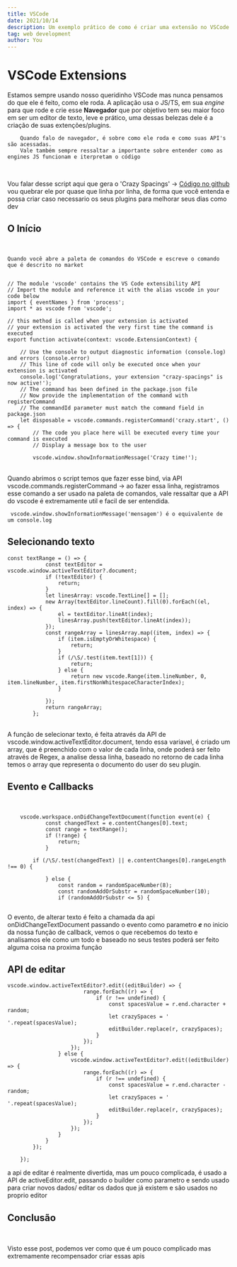 ```yaml
---
title: VSCode
date: 2021/10/14
description: Um exemplo prático de como é criar uma extensão no VSCode 
tag: web development 
author: You
---
```

<h1>VSCode Extensions</h1>

Estamos sempre usando nosso queridinho VSCode mas nunca pensamos do que ele é feito, como ele roda. A aplicação usa o
JS/TS, em sua _engine_ para que rode e crie esse **Navegador** que por objetivo tem seu maior foco em ser um editor de
texto, leve e prático, uma dessas belezas dele é a criação de suas extenções/plugins.
<br/>

```
    Quando falo de navegador, é sobre como ele roda e como suas API's são acessadas. 
    Vale também sempre ressaltar a importante sobre entender como as engines JS funcionam e iterpretam o código
```

<br/>

Vou falar desse script aqui que gera o 'Crazy Spacings'
-> [Código no github](https://github.com/Grubba27/crazy-spacings/blob/master/src/extension.ts)
vou quebrar ele por quase que linha por linha, de forma que você entenda e possa criar caso necessario os seus plugins
para melhorar seus dias como dev
<h2> O Início</h2>
<br/>

```
Quando você abre a paleta de comandos do VSCode e escreve o comando que é descrito no market


// The module 'vscode' contains the VS Code extensibility API
// Import the module and reference it with the alias vscode in your code below
import { eventNames } from 'process';
import * as vscode from 'vscode';

// this method is called when your extension is activated
// your extension is activated the very first time the command is executed
export function activate(context: vscode.ExtensionContext) {
				
	// Use the console to output diagnostic information (console.log) and errors (console.error)
	// This line of code will only be executed once when your extension is activated
	console.log('Congratulations, your extension "crazy-spacings" is now active!');
	// The command has been defined in the package.json file
	// Now provide the implementation of the command with registerCommand
	// The commandId parameter must match the command field in package.json
	let disposable = vscode.commands.registerCommand('crazy.start', () => {
		// The code you place here will be executed every time your command is executed
		// Display a message box to the user

		vscode.window.showInformationMessage('Crazy time!');

```

<br/>
Quando abrimos o script temos que fazer esse bind, via API vscode.commands.registerCommand -> ao fazer essa linha, 
registramos esse comando a ser usado na paleta de comandos, vale ressaltar que a API do vscode é extremamente util e facil de ser entendida.
<br/>

```
 vscode.window.showInformationMessage('mensagem') é o equivalente de um console.log
```

<h2>Selecionando texto</h2>

```
const textRange = () => {
			const textEditor = vscode.window.activeTextEditor?.document;
			if (!textEditor) {
				return;
			}
			let linesArray: vscode.TextLine[] = [];
			new Array(textEditor.lineCount).fill(0).forEach((el, index) => {
				el = textEditor.lineAt(index);
				linesArray.push(textEditor.lineAt(index));
			});
			const rangeArray = linesArray.map((item, index) => {
				if (item.isEmptyOrWhitespace) {
					return;
				}
				if (/\S/.test(item.text[1])) {
					return;
				} else {
					return new vscode.Range(item.lineNumber, 0, item.lineNumber, item.firstNonWhitespaceCharacterIndex);
				}

			});
			return rangeArray;
		};

```

<br/>
 A função de selecionar texto, é feita através da API de vscode.window.activeTextEditor.document, tendo essa variavel, é criado um array, que é preenchido com o valor de cada linha, onde poderá ser feito através de Regex, a analise dessa linha, baseado no retorno de cada linha temos o array que representa o documento do user do seu plugin.

<h2>Evento e Callbacks</h2>
<br/>

```
	vscode.workspace.onDidChangeTextDocument(function event(e) {
			const changedText = e.contentChanges[0].text;
			const range = textRange();
			if (!range) {
				return;
			}

		if (/\S/.test(changedText) || e.contentChanges[0].rangeLength !== 0) {

			} else {
				const random = randomSpaceNumber(8);
				const randomAddOrSubstr = randomSpaceNumber(10);
				if (randomAddOrSubstr <= 5) {
				
```
O evento, de alterar texto é feito a chamada da api onDidChangeTextDocument passando o evento como parametro **_e_**
no inicio da nossa função de callback, vemos o que recebemos do texto e analisamos ele como um todo e baseado no seus testes poderá ser feito alguma coisa na proxima função

<h2>API de editar </h2>

```
vscode.window.activeTextEditor?.edit((editBuilder) => {
						range.forEach((r) => {
							if (r !== undefined) {
								const spacesValue = r.end.character + random;
								let crazySpaces = ' '.repeat(spacesValue);
								editBuilder.replace(r, crazySpaces);
							}
						});
					});
				} else {
					vscode.window.activeTextEditor?.edit((editBuilder) => {
						range.forEach((r) => {
							if (r !== undefined) {
								const spacesValue = r.end.character - random;
								let crazySpaces = ' '.repeat(spacesValue);
								editBuilder.replace(r, crazySpaces);
							}
						});
					});
				}
			}
		});

	});
```

a api de editar é realmente divertida, mas um pouco complicada, é usado a API de activeEditor.edit, passando o builder como parametro e sendo usado para criar novos dados/ editar os dados que já existem e são usados no proprio editor

<h2>Conclusão</h2>
<br/>

Visto esse post, podemos ver como que é um pouco complicado mas extremamente recompensador criar essas apis
